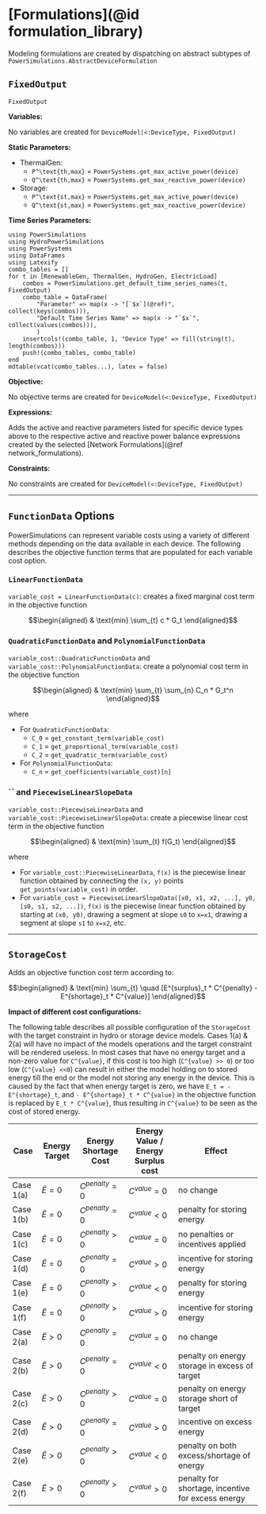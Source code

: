 # [Formulations](@id formulation_library)

Modeling formulations are created by dispatching on abstract subtypes of `PowerSimulations.AbstractDeviceFormulation`

## `FixedOutput`

```@docs
FixedOutput
```

**Variables:**

No variables are created for `DeviceModel(<:DeviceType, FixedOutput)`

**Static Parameters:**

- ThermalGen:
  - ``P^\text{th,max}`` = `PowerSystems.get_max_active_power(device)`
  - ``Q^\text{th,max}`` = `PowerSystems.get_max_reactive_power(device)`
- Storage:
  - ``P^\text{st,max}`` = `PowerSystems.get_max_active_power(device)`
  - ``Q^\text{st,max}`` = `PowerSystems.get_max_reactive_power(device)`

**Time Series Parameters:**

```@eval
using PowerSimulations
using HydroPowerSimulations
using PowerSystems
using DataFrames
using Latexify
combo_tables = []
for t in [RenewableGen, ThermalGen, HydroGen, ElectricLoad]
    combos = PowerSimulations.get_default_time_series_names(t, FixedOutput)
    combo_table = DataFrame(
        "Parameter" => map(x -> "[`$x`](@ref)", collect(keys(combos))),
        "Default Time Series Name" => map(x -> "`$x`", collect(values(combos))),
        )
    insertcols!(combo_table, 1, "Device Type" => fill(string(t), length(combos)))
    push!(combo_tables, combo_table)
end
mdtable(vcat(combo_tables...), latex = false)
```

**Objective:**

No objective terms are created for `DeviceModel(<:DeviceType, FixedOutput)`

**Expressions:**

Adds the active and reactive parameters listed for specific device types above to the respective active and reactive power balance expressions created by the selected [Network Formulations](@ref network_formulations).

**Constraints:**

No constraints are created for `DeviceModel(<:DeviceType, FixedOutput)`

---

## `FunctionData` Options

PowerSimulations can represent variable costs using a variety of different methods depending on the data available in each device. The following describes the objective function terms that are populated for each variable cost option.

### `LinearFunctionData`

`variable_cost = LinearFunctionData(c)`: creates a fixed marginal cost term in the objective function

```math
\begin{aligned}
&  \text{min} \sum_{t} c * G_t
\end{aligned}
```

### `QuadraticFunctionData` and `PolynomialFunctionData`

`variable_cost::QuadraticFunctionData` and `variable_cost::PolynomialFunctionData`: create a polynomial cost term in the objective function

```math
\begin{aligned}
&  \text{min} \sum_{t} \sum_{n} C_n * G_t^n
\end{aligned}
```

where

- For `QuadraticFunctionData`:
  - ``C_0`` = `get_constant_term(variable_cost)`
  - ``C_1`` = `get_proportional_term(variable_cost)`
  - ``C_2`` = `get_quadratic_term(variable_cost)`
- For `PolynomialFunctionData`:
  - ``C_n`` = `get_coefficients(variable_cost)[n]`

### `` and `PiecewiseLinearSlopeData`

`variable_cost::PiecewiseLinearData` and `variable_cost::PiecewiseLinearSlopeData`: create a piecewise linear cost term in the objective function

```math
\begin{aligned}
&  \text{min} \sum_{t} f(G_t)
\end{aligned}
```

where

- For `variable_cost::PiecewiseLinearData`, ``f(x)`` is the piecewise linear function obtained by connecting the `(x, y)` points `get_points(variable_cost)` in order.
- For `variable_cost = PiecewiseLinearSlopeData([x0, x1, x2, ...], y0, [s0, s1, s2, ...])`, ``f(x)`` is the piecewise linear function obtained by starting at `(x0, y0)`, drawing a segment at slope `s0` to `x=x1`, drawing a segment at slope `s1` to `x=x2`, etc.

---

## `StorageCost`

Adds an objective function cost term according to:

```math
\begin{aligned}
&  \text{min} \sum_{t} \quad [E^{surplus}_t * C^{penalty} - E^{shortage}_t * C^{value}]
\end{aligned}
```

**Impact of different cost configurations:**

The following table describes all possible configuration of the `StorageCost` with the target constraint in hydro or storage device models. Cases 1(a) & 2(a) will have no impact of the models operations and the target constraint will be rendered useless. In most cases that have no energy target and a non-zero value for ``C^{value}``, if this cost is too high (``C^{value} >> 0``) or too low (``C^{value} <<0``) can result in either the model holding on to stored energy till the end or the model not storing any energy in the device. This is caused by the fact that when energy target is zero, we have ``E_t = - E^{shortage}_t``, and ``- E^{shortage}_t * C^{value}`` in the objective function is replaced by ``E_t * C^{value}``, thus resulting in ``C^{value}`` to be seen as the cost of stored energy.


| Case | Energy Target | Energy Shortage Cost | Energy Value / Energy Surplus cost | Effect |
| ---------- | ------------- | ----------------- | ---------- | ----------------------- |
| Case 1(a) | $\hat{E}=0$ | $C^{penalty}=0$ | $C^{value}=0$ | no change |
| Case 1(b) | $\hat{E}=0$ | $C^{penalty}=0$ | $C^{value}<0$ | penalty for storing energy |
| Case 1(c) | $\hat{E}=0$ | $C^{penalty}>0$ | $C^{value}=0$ | no penalties or incentives applied |
| Case 1(d) | $\hat{E}=0$ | $C^{penalty}=0$ | $C^{value}>0$ | incentive for storing energy |
| Case 1(e) | $\hat{E}=0$ | $C^{penalty}>0$ | $C^{value}<0$ | penalty for storing energy |
| Case 1(f) | $\hat{E}=0$ | $C^{penalty}>0$ | $C^{value}>0$ | incentive for storing energy |
| Case 2(a) | $\hat{E}>0$ | $C^{penalty}=0$ | $C^{value}=0$ | no change |
| Case 2(b) | $\hat{E}>0$ | $C^{penalty}=0$ | $C^{value}<0$ | penalty on energy storage in excess of target |
| Case 2(c) | $\hat{E}>0$ | $C^{penalty}>0$ | $C^{value}=0$ | penalty on energy storage short of target |
| Case 2(d) | $\hat{E}>0$ | $C^{penalty}=0$ | $C^{value}>0$ | incentive on excess energy |
| Case 2(e) | $\hat{E}>0$ | $C^{penalty}>0$ | $C^{value}<0$ | penalty on both excess/shortage of energy |
| Case 2(f) | $\hat{E}>0$ | $C^{penalty}>0$ | $C^{value}>0$ | penalty for shortage, incentive for excess energy |
